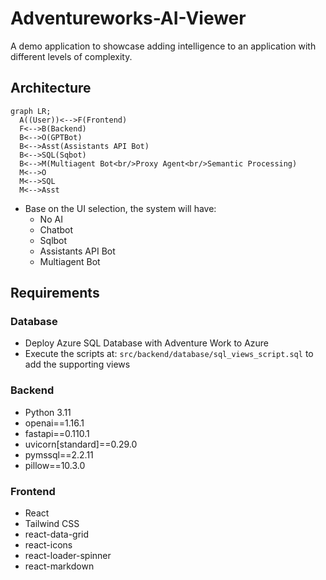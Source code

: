 # Adventureworks-AI-Viewer

A demo application to showcase adding intelligence to an application with different levels of complexity.

## Architecture

```mermaid
graph LR;
  A((User))<-->F(Frontend)
  F<-->B(Backend)
  B<-->O(GPTBot)
  B<-->Asst(Assistants API Bot)
  B<-->SQL(Sqbot)
  B<-->M(Multiagent Bot<br/>Proxy Agent<br/>Semantic Processing)
  M<-->O
  M<-->SQL
  M<-->Asst
```

- Base on the UI selection, the system will have:
  - No AI
  - Chatbot
  - Sqlbot
  - Assistants API Bot
  - Multiagent Bot

## Requirements

### Database

- Deploy Azure SQL Database with Adventure Work to Azure
- Execute the scripts at: `src/backend/database/sql_views_script.sql` to add the supporting views

### Backend

- Python 3.11
- openai==1.16.1
- fastapi==0.110.1
- uvicorn[standard]==0.29.0
- pymssql==2.2.11
- pillow==10.3.0

### Frontend 

- React
- Tailwind CSS
- react-data-grid
- react-icons
- react-loader-spinner
- react-markdown
